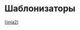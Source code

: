 # Шаблонизаторы

[[jinja2]]

[//begin]: # "Autogenerated link references for markdown compatibility"
[jinja2]: ../notes/jinja2 "Jinja2"
[//end]: # "Autogenerated link references"